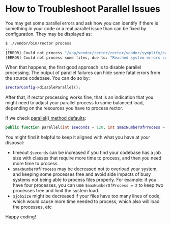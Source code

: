 # How to Troubleshoot Parallel Issues

You may get some parallel errors and ask how you can identify if there is something in your code or a real parallel issue than can be fixed by configuration. They may be displayed as:

```bash
$ ./vendor/bin/rector process
...
[ERROR] Could not process "/app/vendor/rector/rector/vendor/symplify/easy-parallel/src/ValueObject/ParallelProcess.php" file, due to:  "Child process timed out after 120 seconds". On line: 103
[ERROR] Could not process some files, due to: "Reached system errors count limit of 50, exiting...".
```

When that happens, the first good approach is to disable parallel processing. The output of parallel failures can hide some fatal errors from the source codebase. You can do so by:

```php
$rectorConfig->disableParallel();
```

After that, if rector processing works fine, that is an indication that you might need to adjust your parallel process to some balanced load, depending on the resources you have to process rector.


If we check [parallel() method defaults](https://github.com/rectorphp/rector-src/blob/main/packages/Config/RectorConfig.php#L53):
```php
public function parallel(int $seconds = 120, int $maxNumberOfProcess = 16, int $jobSize = 20) : void
```

You might find it helpful to keep it aligned with what you have at your disposal:

- timeout `$seconds` can be increased if you find your codebase has a job size with classes that require more time to process, and then you need more time to process
- `$maxNumberOfProcess` may be decreased not to overload your system, and keeping some processes free and avoid side impacts of busy systems not being able to process files properly. For example: if you have four processes, you can use `$maxNumberOfProcess = 2` to keep two processes free and limit the system load.
- `$jobSize` might be decreased if your files have too many lines of code, which would cause more time needed to process, which also will load the processes, etc

Happy coding!
